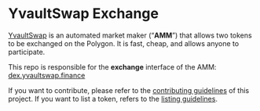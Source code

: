 # YvaultSwap Exchange

[YvaultSwap](https://yvaultswap.finance/) is an automated market maker (“**AMM**”) that allows two tokens to be exchanged on the Polygon. It is fast, cheap, and allows anyone to participate.

This repo is responsible for the **exchange** interface of the AMM: [dex.yvaultswap.finance](https://dex.yvaultswap.finance/)

If you want to contribute, please refer to the [contributing guidelines](./CONTRIBUTING.md) of this project.
If you want to list a token, refers to the [listing guidelines](./listing.md).

